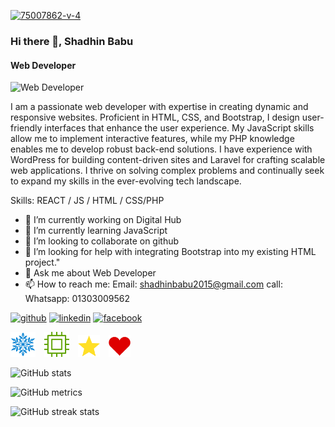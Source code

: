 <a href="https://ibb.co.com/XYdW0M4"><img src="https://i.ibb.co.com/XYdW0M4/75007862-v-4.jpg" alt="75007862-v-4" border="0"></a>
### Hi there 👋, Shadhin Babu
#### Web Developer
![Web Developer](https://avatars.githubusercontent.com/)

I am a passionate web developer with expertise in creating dynamic and responsive websites. Proficient in HTML, CSS, and Bootstrap, I design user-friendly interfaces that enhance the user experience. My JavaScript skills allow me to implement interactive features, while my PHP knowledge enables me to develop robust back-end solutions. I have experience with WordPress for building content-driven sites and Laravel for crafting scalable web applications. I thrive on solving complex problems and continually seek to expand my skills in the ever-evolving tech landscape.

Skills: REACT / JS / HTML / CSS/PHP

- 🔭 I’m currently working on Digital Hub 
- 🌱 I’m currently learning JavaScript 
- 👯 I’m looking to collaborate on github 
- 🤔 I’m looking for help with integrating Bootstrap into my existing HTML project." 
- 💬 Ask me about Web Developer 
- 📫 How to reach me: Email: shadhinbabu2015@gmail.com  call: Whatsapp: 01303009562 


[<img src='https://cdn.jsdelivr.net/npm/simple-icons@3.0.1/icons/github.svg' alt='github' height='40'>](https://github.com/https://github.com/settings/profile)  [<img src='https://cdn.jsdelivr.net/npm/simple-icons@3.0.1/icons/linkedin.svg' alt='linkedin' height='40'>](https://www.linkedin.com/in/https://bd.linkedin.com/shadhinbabu2015/)  [<img src='https://cdn.jsdelivr.net/npm/simple-icons@3.0.1/icons/facebook.svg' alt='facebook' height='40'>](https://www.facebook.com/https://www.facebook.com/profile.php?id=100085449705626&mibextid=ZbWKwL)  

<a href='https://archiveprogram.github.com/'><img src='https://raw.githubusercontent.com/acervenky/animated-github-badges/master/assets/acbadge.gif' width='40' height='40'></a> <a href='https://docs.github.com/en/developers'><img src='https://raw.githubusercontent.com/acervenky/animated-github-badges/master/assets/devbadge.gif' width='40' height='40'></a> <a href='https://stars.github.com/'><img src='https://raw.githubusercontent.com/acervenky/animated-github-badges/master/assets/starbadge.gif' width='35' height='35'></a> <a href='https://docs.github.com/en/github/supporting-the-open-source-community-with-github-sponsors'><img src='https://raw.githubusercontent.com/acervenky/animated-github-badges/master/assets/sponsorbadge.gif' width='35' height='35'></a> 

![GitHub stats](https://github-readme-stats.vercel.app/api?username=https://github.com/settings/profile&show_icons=true)  

![GitHub metrics](https://metrics.lecoq.io/https://github.com/settings/profile)  

![GitHub streak stats](https://streak-stats.demolab.com/?user=https://github.com/settings/profile)  
